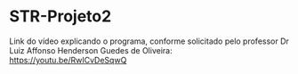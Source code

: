 # STR-Projeto2


Link do vídeo explicando o programa, conforme solicitado pelo professor Dr Luiz Affonso Henderson Guedes de Oliveira:
https://youtu.be/RwICvDeSqwQ
